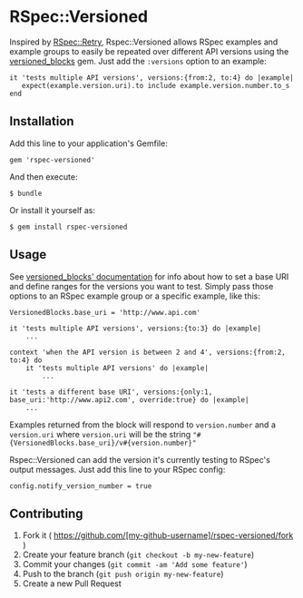 # RSpec::Versioned

Inspired by [RSpec::Retry](https://github.com/y310/rspec-retry), Rspec::Versioned allows RSpec examples and example groups to easily be repeated over different API versions using the [versioned_blocks](https://github.com/devend711/versioned_blocks) gem. Just add the `:versions` option to an example:

	it 'tests multiple API versions', versions:{from:2, to:4} do |example|
       expect(example.version.uri).to include example.version.number.to_s
    end

## Installation

Add this line to your application's Gemfile:

    gem 'rspec-versioned'

And then execute:

    $ bundle

Or install it yourself as:

    $ gem install rspec-versioned

## Usage

See [versioned_blocks' documentation](https://github.com/devend711/versioned_blocks) for info about how to set a base URI and define ranges for the versions you want to test. Simply pass those options to an RSpec example group or a specific example, like this:

	VersionedBlocks.base_uri = 'http://www.api.com'

	it 'tests multiple API versions', versions:{to:3} do |example|
		...

	context 'when the API version is between 2 and 4', versions:{from:2, to:4} do
		it 'tests multiple API versions' do |example|
			...

	it 'tests a different base URI', versions:{only:1, base_uri:'http://www.api2.com', override:true} do |example|
		...

Examples returned from the block will respond to `version.number` and a `version.uri` where `version.uri` will be the string `"#{VersionedBlocks.base_uri}/v#{version.number}"`

Rspec::Versioned can add the version it's currently testing to RSpec's output messages. Just add this line to your RSpec config:

	config.notify_version_number = true

## Contributing

1. Fork it ( https://github.com/[my-github-username]/rspec-versioned/fork )
2. Create your feature branch (`git checkout -b my-new-feature`)
3. Commit your changes (`git commit -am 'Add some feature'`)
4. Push to the branch (`git push origin my-new-feature`)
5. Create a new Pull Request
